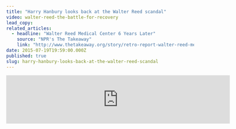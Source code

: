 ```yaml
---
title: "Harry Hanbury looks back at the Walter Reed scandal"
video: walter-reed-the-battle-for-recovery
lead_copy:
related_articles:
  - headline: "Walter Reed Medical Center 6 Years Later"
    source: "NPR's The Takeaway"
    link: "http://www.thetakeaway.org/story/retro-report-walter-reed-medical-center-six-years-later/"
date: 2015-07-19T19:59:00.000Z
published: true
slug: harry-hanbury-looks-back-at-the-walter-reed-scandal
---
```

<iframe width="600" height="130" frameborder="0" scrolling="no" src="https://www.wnyc.org/widgets/ondemand_player/takeaway/#file=%2Faudio%2Fxspf%2F320872%2F"></iframe>

